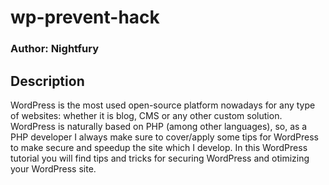 # wp-prevent-hack

### Author: Nightfury

## Description

WordPress is the most used open-source platform nowadays for any type of websites: whether it is blog, CMS or any other custom solution. WordPress is naturally based on PHP (among other languages), so, as a PHP developer I always make sure to cover/apply some tips for WordPress to make secure and speedup the site which I develop. In this WordPress tutorial you will find tips and tricks for securing WordPress and otimizing your WordPress site.

